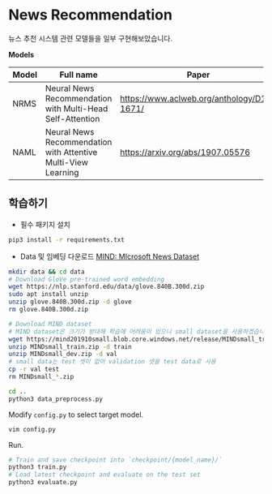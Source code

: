 # News Recommendation

뉴스 추천 시스템 관련 모델들을 일부 구현해보았습니다.

**Models**

| Model     | Full name                                                                 | Paper                                              |
| --------- | ------------------------------------------------------------------------- | -------------------------------------------------- |
| NRMS      | Neural News Recommendation with Multi-Head Self-Attention                 | https://www.aclweb.org/anthology/D19-1671/         |
| NAML      | Neural News Recommendation with Attentive Multi-View Learning             | https://arxiv.org/abs/1907.05576                   |

## 학습하기

- 필수 패키지 설치
```bash
pip3 install -r requirements.txt
```
- Data 및 임베딩 다운로드
[MIND: MIcrosoft News Dataset](https://msnews.github.io/)
```bash
mkdir data && cd data
# Download GloVe pre-trained word embedding
wget https://nlp.stanford.edu/data/glove.840B.300d.zip
sudo apt install unzip
unzip glove.840B.300d.zip -d glove
rm glove.840B.300d.zip

# Download MIND dataset
# MIND dataset은 크기가 방대해 학습에 어려움이 있으니 small dataset을 사용하겠습니다.
wget https://mind201910small.blob.core.windows.net/release/MINDsmall_train.zip https://mind201910small.blob.core.windows.net/release/MINDsmall_dev.zip
unzip MINDsmall_train.zip -d train
unzip MINDsmall_dev.zip -d val 
# small data는 test 셋이 없어 validation 셋을 test data로 사용
cp -r val test
rm MINDsmall_*.zip

cd ..
python3 data_preprocess.py
```

Modify `config.py` to select target model. 

```bash
vim config.py
```

Run.

```bash
# Train and save checkpoint into `checkpoint/{model_name}/` 
python3 train.py
# Load latest checkpoint and evaluate on the test set
python3 evaluate.py
```
